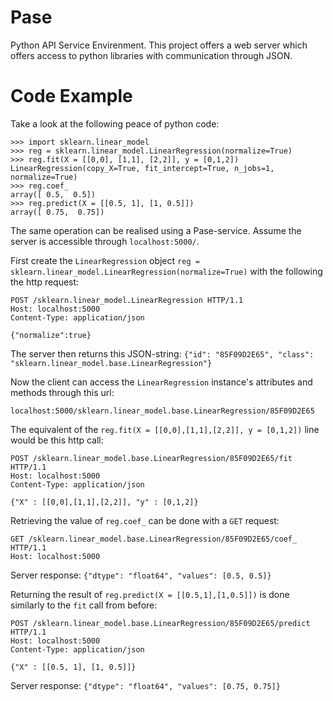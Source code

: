 # Pase
Python API Service Envirenment. 
This project offers a web server which offers access to python libraries with communication through JSON. 

# Code Example
Take a look at the following peace of python code:
```
>>> import sklearn.linear_model
>>> reg = sklearn.linear_model.LinearRegression(normalize=True)
>>> reg.fit(X = [[0,0], [1,1], [2,2]], y = [0,1,2])
LinearRegression(copy_X=True, fit_intercept=True, n_jobs=1, normalize=True)
>>> reg.coef_
array([ 0.5,  0.5])
>>> reg.predict(X = [[0.5, 1], [1, 0.5]])
array([ 0.75,  0.75])
```

The same operation can be realised using a Pase-service.
Assume the server is accessible through `localhost:5000/`.

First create the `LinearRegression` object `reg = sklearn.linear_model.LinearRegression(normalize=True)` with the following the http request:

```
POST /sklearn.linear_model.LinearRegression HTTP/1.1
Host: localhost:5000
Content-Type: application/json

{"normalize":true}
```

The server then returns this JSON-string: `{"id": "85F09D2E65", "class": "sklearn.linear_model.base.LinearRegression"}`

Now the client can access the `LinearRegression` instance's attributes and methods through this url:

`localhost:5000/sklearn.linear_model.base.LinearRegression/85F09D2E65`

The equivalent of the `reg.fit(X = [[0,0],[1,1],[2,2]], y = [0,1,2])` line would be this http call:

```
POST /sklearn.linear_model.base.LinearRegression/85F09D2E65/fit HTTP/1.1
Host: localhost:5000
Content-Type: application/json

{"X" : [[0,0],[1,1],[2,2]], "y" : [0,1,2]}
```

Retrieving the value of `reg.coef_` can be done with a `GET` request:
```
GET /sklearn.linear_model.base.LinearRegression/85F09D2E65/coef_ HTTP/1.1
Host: localhost:5000
```
Server response: `{"dtype": "float64", "values": [0.5, 0.5]}`

Returning the result of `reg.predict(X = [[0.5,1],[1,0.5]])` is done similarly to the `fit` call from before:
```
POST /sklearn.linear_model.base.LinearRegression/85F09D2E65/predict HTTP/1.1
Host: localhost:5000
Content-Type: application/json

{"X" : [[0.5, 1], [1, 0.5]]}
```
Server response: `{"dtype": "float64", "values": [0.75, 0.75]}`


